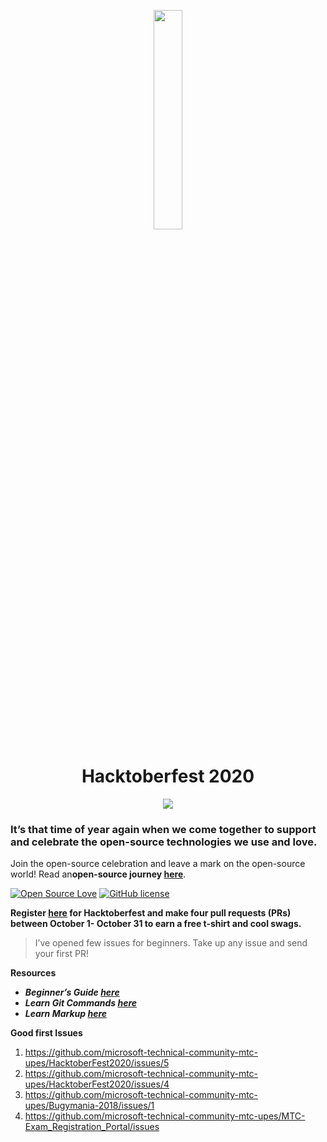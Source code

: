 <p align="center">
    <a href="https://hacktoberfest.digitalocean.com/">
        <img src="https://github.com/RishabhArya/HacktoberFest2020/blob/master/Images./Logo.svg" width="30%">
    </a>
</p>
<h1 align="center"> Hacktoberfest 2020</h1>
<p align="center">
        <img src="https://img.shields.io/github/hacktoberfest/2020/vinitshahdeo/inspirational-quotes?logo=digitalocean&amp;style=flat&amp;logoColor=white">
    
</p>
<h3 id="it’s-that-time-of-year-again-when-we-come-together-to-support-and-celebrate-the-open-source-technologies-we-use-and-love.">It’s that time of year again when we come together to support and celebrate the open-source technologies we use and love.</h3>
<p>Join the open-source celebration and leave a mark on the open-source world! Read an<strong>open-source journey <a href="https://www.opensourceforu.com/2020/07/if-you-are-a-techie-your-home-page-should-be-github-not-instagram/">here</a></strong>.</p>
<p><a href="https://github.com/RishabhArya/HacktoberFest2020/blob/master/LICENSE"><img src="https://badges.frapsoft.com/os/v2/open-source.svg?v=103" alt="Open Source Love"></a> <a href="https://github.com/RishabhArya/HacktoberFest2020/blob/master/LICENSE"><img src="https://img.shields.io/github/license/vinitshahdeo/HacktoberFest2K19?logo=GITHUB&amp;style=flat" alt="GitHub license"></a></p>
<p><strong>Register <a href="https://hacktoberfest.digitalocean.com">here</a> for Hacktoberfest and make four pull requests (PRs) between October 1- October 31 to earn a free t-shirt and cool swags.</strong></p>
<blockquote>
<p>I’ve opened few issues for beginners. Take up any issue and send your first PR!</p>
</blockquote>
<p><strong>Resources</strong></p>
<ul>
<li><em><strong>Beginner’s Guide <a href="https://android.jlelse.eu/the-beginners-guide-to-hacktoberfest-2019-winning-the-t-shirt-1a03b67e68">here</a></strong></em></li>
<li><em><strong>Learn Git Commands <a href="https://github.com/joshnh/Git-Commands">here</a></strong></em></li>
<li><em><strong>Learn Markup <a href="https://github.com/tchapi/markdown-cheatsheet">here</a></strong></em></li>
</ul>

**Good  first Issues**
1. https://github.com/microsoft-technical-community-mtc-upes/HacktoberFest2020/issues/5
2. https://github.com/microsoft-technical-community-mtc-upes/HacktoberFest2020/issues/4
3. https://github.com/microsoft-technical-community-mtc-upes/Bugymania-2018/issues/1
4. https://github.com/microsoft-technical-community-mtc-upes/MTC-Exam_Registration_Portal/issues
